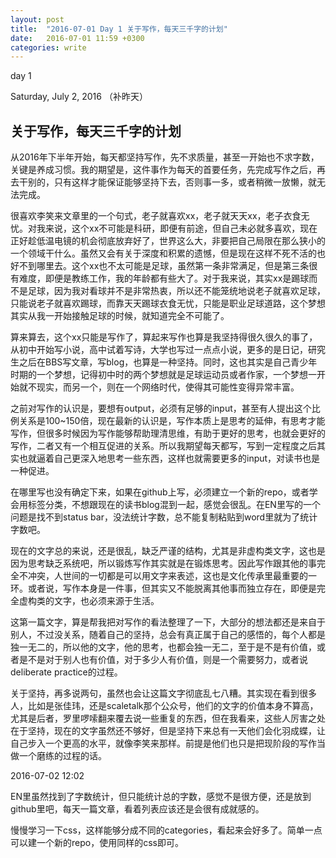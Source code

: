 ```yaml
---
layout: post
title:  "2016-07-01 Day 1 关于写作，每天三千字的计划"
date:   2016-07-01 11:59 +0300
categories: write
---
```


day 1

Saturday, July 2, 2016 （补昨天）

关于写作，每天三千字的计划
-

从2016年下半年开始，每天都坚持写作，先不求质量，甚至一开始也不求字数，关键是养成习惯。我的期望是，这件事作为每天的首要任务，先完成写作之后，再去干别的，只有这样才能保证能够坚持下去，否则事一多，或者稍微一放懒，就无法完成。

很喜欢李笑来文章里的一个句式，老子就喜欢xx，老子就天天xx，老子衣食无忧。对我来说，这个xx不可能是科研，即便有前途，但自己未必就多喜欢，现在正好趁低温电镜的机会彻底放弃好了，世界这么大，非要把自己局限在那么狭小的一个领域干什么。虽然又会有关于深度和积累的遗憾，但是现在这样不死不活的也好不到哪里去。这个xx也不太可能是足球，虽然第一条非常满足，但是第三条很有难度，即便是教练工作，我的年龄都有些大了。对于我来说，其实xx是踢球而不是足球，因为我对看球并不是非常热衷，所以还不能笼统地说老子就喜欢足球，只能说老子就喜欢踢球，而靠天天踢球衣食无忧，只能是职业足球道路，这个梦想其实从我一开始接触足球的时候，就知道完全不可能了。

算来算去，这个xx只能是写作了，算起来写作也算是我坚持得很久很久的事了，从初中开始写小说，高中试着写诗，大学也写过一点点小说，更多的是日记，研究生之后在BBS写文章，写blog，也算是一种坚持。同时，这也其实是自己青少年时期的一个梦想，记得初中时的两个梦想就是足球运动员或者作家，一个梦想一开始就不现实，而另一个，则在一个网络时代，使得其可能性变得异常丰富。

之前对写作的认识是，要想有output，必须有足够的input，甚至有人提出这个比例关系是100~150倍，现在最新的认识是，写作本质上是思考的延伸，有思考才能写作，但很多时候因为写作能够帮助理清思维，有助于更好的思考，也就会更好的写作，二者又有一个相互促进的关系。所以我期望每天都写，写到一定程度之后其实也就逼着自己更深入地思考一些东西，这样也就需要更多的input，对读书也是一种促进。

在哪里写也没有确定下来，如果在github上写，必须建立一个新的repo，或者学会用标签分类，不想跟现在的读书blog混到一起，感觉会很乱。在EN里写的一个问题是找不到status bar，没法统计字数，总不能复制粘贴到word里就为了统计字数吧。

现在的文字总的来说，还是很乱，缺乏严谨的结构，尤其是非虚构类文字，这也是因为思考缺乏系统吧，所以锻炼写作其实就是在锻炼思考。因此写作跟其他的事完全不冲突，人世间的一切都是可以用文字来表述，这也是文化传承里最重要的一环。或者说，写作本身是一件事，但其实又不能脱离其他事而独立存在，即便是完全虚构类的文字，也必须来源于生活。

这第一篇文字，算是帮我把对写作的看法整理了一下，大部分的想法都还是来自于别人，不过没关系，随着自己的坚持，总会有真正属于自己的感悟的，每个人都是独一无二的，所以他的文字，他的思考，也都会独一无二，至于是不是有价值，或者是不是对于别人也有价值，对于多少人有价值，则是一个需要努力，或者说deliberate practice的过程。

关于坚持，再多说两句，虽然也会让这篇文字彻底乱七八糟。其实现在看到很多人，比如是张佳玮，还是scaletalk那个公众号，他们的文字的价值本身不算高，尤其是后者，罗里啰嗦翻来覆去说一些重复的东西，但在我看来，这些人厉害之处在于坚持，现在的文字虽然还不够好，但是坚持下来总有一天他们会化羽成蝶，让自己步入一个更高的水平，就像李笑来那样。前提是他们也只是把现阶段的写作当做一个磨练的过程的话。

2016-07-02 12:02

EN里虽然找到了字数统计，但只能统计总的字数，感觉不是很方便，还是放到github里吧，每天一篇文章，看着列表应该还是会很有成就感的。

慢慢学习一下css，这样能够分成不同的categories，看起来会好多了。简单一点可以建一个新的repo，使用同样的css即可。
